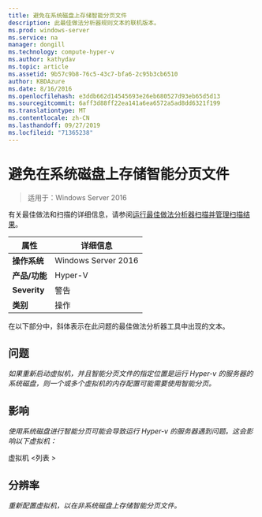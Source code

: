 ```yaml
---
title: 避免在系统磁盘上存储智能分页文件
description: 此最佳做法分析器规则文本的联机版本。
ms.prod: windows-server
ms.service: na
manager: dongill
ms.technology: compute-hyper-v
ms.author: kathydav
ms.topic: article
ms.assetid: 9b57c9b8-76c5-43c7-bfa6-2c95b3cb6510
author: KBDAzure
ms.date: 8/16/2016
ms.openlocfilehash: e3ddb662d14545693e26eb680527d93eb65d5d13
ms.sourcegitcommit: 6aff3d88ff22ea141a6ea6572a5ad8dd6321f199
ms.translationtype: MT
ms.contentlocale: zh-CN
ms.lasthandoff: 09/27/2019
ms.locfileid: "71365238"
---
```

# <a name="avoid-storing-smart-paging-files-on-a-system-disk"></a>避免在系统磁盘上存储智能分页文件

>适用于：Windows Server 2016

有关最佳做法和扫描的详细信息，请参阅[运行最佳做法分析器扫描并管理扫描结果](https://go.microsoft.com/fwlink/p/?LinkID=223177)。  
  
|属性|详细信息|  
|-|-|  
|**操作系统**|Windows Server 2016|  
|**产品/功能**|Hyper-V|  
|**Severity**|警告|  
|**类别**|操作|  
  
在以下部分中，斜体表示在此问题的最佳做法分析器工具中出现的文本。  
  
## <a name="issue"></a>问题  
*如果重新启动虚拟机，并且智能分页文件的指定位置是运行 Hyper-v 的服务器的系统磁盘，则一个或多个虚拟机的内存配置可能需要使用智能分页。*  
  
## <a name="impact"></a>影响  
*使用系统磁盘进行智能分页可能会导致运行 Hyper-v 的服务器遇到问题。这会影响以下虚拟机：*  
  
虚拟机 \<列表 >  
  
## <a name="resolution"></a>分辨率  
*重新配置虚拟机，以在非系统磁盘上存储智能分页文件。*  
  


